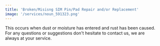 ```yaml
---
title: 'Broken/Misisng SIM Pin/Pad Repair and/or Replacement'
image: '/services/noun_591323.png'
---
```


This occurs when dust or moisture has entered and rust has been caused. For any questions or suggestions don't hesitate to contact us, we are always at your service.
